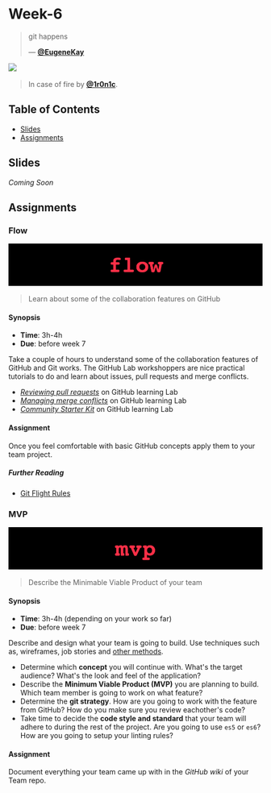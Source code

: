 # Week-6

> git happens
> 
> — [**@EugeneKay**][quote-author]

[![][inspiration-cover]][inspiration-link]

> In case of fire by [**@1r0n1c**][inspiration-author].

## Table of Contents

* [Slides](#slides)
* [Assignments](#assignments)


## Slides

_Coming Soon_


## Assignments



### Flow

![Refactor Banner](assets/banners/banner-flow.jpg)

> Learn about some of the collaboration features on GitHub

#### Synopsis
- **Time**: 3h-4h
- **Due**: before week 7

Take a couple of hours to understand some of the collaboration features of GitHub and Git works. The GitHub Lab workshoppers are nice practical tutorials to do and learn about issues, pull requests and merge conflicts.

* [_Reviewing pull requests_][review] on GitHub learning Lab
* [_Managing merge conflicts_][conflict] on GitHub learning Lab
* [_Community Starter Kit_][community] on GitHub learning Lab

#### Assignment

Once you feel comfortable with basic GitHub concepts apply them to your team project. 

##### Further Reading

* [Git Flight Rules][flight]

### MVP

![Refactor MVP](assets/banners/banner-mvp.jpg)

> Describe the Minimable Viable Product of your team

#### Synopsis
- **Time**: 3h-4h (depending on your work so far)
- **Due**: before week 7

Describe and design what your team is going to build. Use techniques such as, wireframes, job stories and [other methods](https://cmdmethods.nl). 

* Determine which **concept** you will continue with. What's the target audience? What's the look and feel of the application?
* Describe the **Minimum Viable Product (MVP)** you are planning to build. Which team member is going to work on what feature?
* Determine the **git strategy**. How are you going to work with the feature from GitHub? How do you make sure you review eachother's code?
* Take time to decide the **code style and standard** that your team will adhere to during the rest of the project. Are you going to use `es5` or `es6`? How are you going to setup your linting rules?

#### Assignment

Document everything your team came up with in the _GitHub wiki_ of your Team repo.

[quote-author]: https://github.com/EugeneKay/git-jokes/blob/lulz/Jokes.txt
[inspiration-cover]: https://external-preview.redd.it/oAIrCCDyZ8LQzX8HHUt8c77QGzXKq2q-xeOs_hfrUhU.jpg?auto=webp&s=97b04bb528a6317ef63d47ab5cef6aee30863af7
[inspiration-link]: https://www.reddit.com/r/ProgrammerHumor/comments/3nc531/in_case_of_fire/
[inspiration-author]: https://www.reddit.com/user/1r0n1c/

[scheduler]: https://dlo.mijnhva.nl/d2l/le/schedule/lim/instructor/192672/home
[assignments]: https://dlo.mijnhva.nl/d2l/lms/dropbox/admin/folders_manage.d2l?ou=192672
[review]: https://lab.github.com/githubtraining/reviewing-pull-requests
[conflict]: https://lab.github.com/githubtraining/managing-merge-conflicts
[community]: https://lab.github.com/githubtraining/community-starter-kit
[flight]: https://github.com/k88hudson/git-flight-rules/